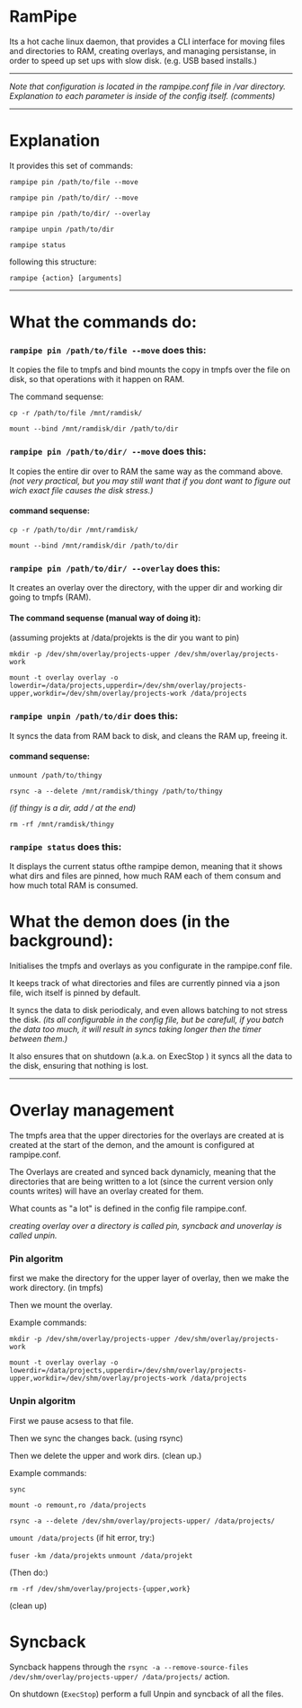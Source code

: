 # RamPipe
Its a hot cache linux daemon, that provides a CLI interface for moving files and directories to RAM, creating overlays, and managing persistanse, in order to speed up set ups with slow disk. (e.g. USB based installs.)

--------

*Note that configuration is located in the rampipe.conf file in /var directory. Explanation to each parameter is inside of the config itself. (comments)*

--------

# Explanation

It provides this set of commands: 

`rampipe pin /path/to/file --move`

`rampipe pin /path/to/dir/ --move`

`rampipe pin /path/to/dir/ --overlay`

`rampipe unpin /path/to/dir`

`rampipe status`  

following this structure: 

`rampipe {action} [arguments]`


****

# What the commands do:

### `rampipe pin /path/to/file --move` does this:

It copies the file to tmpfs and bind mounts the copy in tmpfs over the file on disk, so that operations with it happen on RAM.

The command sequense: 

`cp -r /path/to/file /mnt/ramdisk/`

`mount --bind /mnt/ramdisk/dir /path/to/dir`

### `rampipe pin /path/to/dir/ --move` does this:

It copies the entire dir over to RAM the same way as the command above. 
*(not very practical, but you may still want that if you dont want to figure out wich exact file causes the disk stress.)*

#### command sequense: 

`cp -r /path/to/dir /mnt/ramdisk/`

`mount --bind /mnt/ramdisk/dir /path/to/dir`

### `rampipe pin /path/to/dir/ --overlay` does this:

It creates an overlay over the directory, with the upper dir and working dir going to tmpfs (RAM). 

#### The command sequense (manual way of doing it):

(assuming projekts at /data/projekts is the dir you want to pin)

`mkdir -p /dev/shm/overlay/projects-upper /dev/shm/overlay/projects-work`

`mount -t overlay overlay -o lowerdir=/data/projects,upperdir=/dev/shm/overlay/projects-upper,workdir=/dev/shm/overlay/projects-work /data/projects`


### `rampipe unpin /path/to/dir` does this:

It syncs the data from RAM back to disk, and cleans the RAM up, freeing it. 

#### command sequense: 

`unmount /path/to/thingy`

`rsync -a --delete /mnt/ramdisk/thingy /path/to/thingy` 

*(if thingy is a dir, add / at the end)*

`rm -rf /mnt/ramdisk/thingy`

### `rampipe status` does this: 

It displays the current status ofthe rampipe demon, meaning that it shows what dirs and files are pinned, how much RAM each of them consum and how much total RAM is consumed.

# What the demon does (in the background):

Initialises the tmpfs and overlays as you configurate in the rampipe.conf file. 

It keeps track of what directories and files are currently pinned via a json file, wich itself is pinned by default. 

It syncs the data to disk periodicaly, and even allows batching to not stress the disk. *(its all configurable in the config file, but be carefull, if you batch the data too much, it will result in syncs taking longer then the timer between them.)*

It also ensures that on shutdown (a.k.a. on ExecStop ) it syncs all the data to the disk, ensuring that nothing is lost. 







---------------------------------------------------


# Overlay management

The tmpfs area that the upper directories for the overlays are created at is created at the start of the demon, and the amount is configured at rampipe.conf. 

The Overlays are created and synced back dynamicly, meaning that the directories that are being written to a lot (since the current version only counts writes) will have an overlay created for them. 

What counts as "a lot" is defined in the config file rampipe.conf.

*creating overlay over a directory is called pin, syncback and unoverlay is called unpin.*

### Pin algoritm

first we make the directory for the upper layer of overlay, then we make the work directory. (in tmpfs)

Then we mount the overlay. 

Example commands: 

`mkdir -p /dev/shm/overlay/projects-upper /dev/shm/overlay/projects-work`

`mount -t overlay overlay -o lowerdir=/data/projects,upperdir=/dev/shm/overlay/projects-upper,workdir=/dev/shm/overlay/projects-work /data/projects`


### Unpin algoritm

First we pause acsess to that file. 

Then we sync the changes back. (using rsync)

Then we delete the upper and work dirs. (clean up.)

Example commands: 

`sync`

`mount -o remount,ro /data/projects`

`rsync -a --delete /dev/shm/overlay/projects-upper/ /data/projects/`

`umount /data/projects` (if hit error, try:)

`fuser -km /data/projekts`
`unmount /data/projekt`

(Then do:)

`rm -rf /dev/shm/overlay/projects-{upper,work}` 

(clean up)

# Syncback

Syncback happens through the `rsync -a --remove-source-files /dev/shm/overlay/projects-upper/ /data/projects/` action.

On shutdown (`ExecStop`) perform a full Unpin and syncback of all the files. 